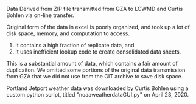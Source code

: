 Data Derived from ZIP file transmitted from GZA to LCWMD and Curtis Bohlen via on-line transfer.

Original form of the data in excel is poorly organized, and took up a lot of disk space, memory, and computation to access.

1.  It contains a high fraction of replicate data, and
2.  It uses inefficient lookup code to create consolidated data sheets. 

This is a substantial amount of data, which contains a fair amount of duplicaiton.
We omitted some portions of the original data transmission from GZA that we did
not use from the GIT archive to save disk space.

Portland Jetport weather data was  downloaded by Curtis Bohlen using a custom
python script, titled "noaaweatherdataGUI.py" on April 23, 2020.

